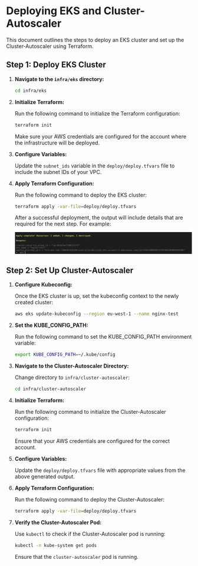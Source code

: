 # Deploying EKS and Cluster-Autoscaler

This document outlines the steps to deploy an EKS cluster and set up the Cluster-Autoscaler using Terraform.

## Step 1: Deploy EKS Cluster

1. **Navigate to the `infra/eks` directory:**

   ```bash
   cd infra/eks
   ```

2. **Initialize Terraform:**

   Run the following command to initialize the Terraform configuration:

   ```bash
   terraform init
   ```

   Make sure your AWS credentials are configured for the account where the infrastructure will be deployed.

3. **Configure Variables:**

   Update the `subnet_ids` variable in the `deploy/deploy.tfvars` file to include the subnet IDs of your VPC.

4. **Apply Terraform Configuration:**

   Run the following command to deploy the EKS cluster:

   ```bash
   terraform apply -var-file=deploy/deploy.tfvars
   ```

   After a successful deployment, the output will include details that are required for the next step. For example:
   
   ![Output](../images/output.png)

## Step 2: Set Up Cluster-Autoscaler

1. **Configure Kubeconfig:**

   Once the EKS cluster is up, set the kubeconfig context to the newly created cluster:

   ```bash
   aws eks update-kubeconfig --region eu-west-1 --name nginx-test
   ```

2. **Set the KUBE_CONFIG_PATH:**

   Run the following command to set the KUBE_CONFIG_PATH environment variable:

   ```bash
   export KUBE_CONFIG_PATH=~/.kube/config
   ```

3. **Navigate to the Cluster-Autoscaler Directory:**

   Change directory to `infra/cluster-autoscaler`:

   ```bash
   cd infra/cluster-autoscaler
   ```

4. **Initialize Terraform:**

   Run the following command to initialize the Cluster-Autoscaler configuration:

   ```bash
   terraform init
   ```

   Ensure that your AWS credentials are configured for the correct account.

5. **Configure Variables:**

   Update the `deploy/deploy.tfvars` file with appropriate values from the above generated output.

6. **Apply Terraform Configuration:**

   Run the following command to deploy the Cluster-Autoscaler:

   ```bash
   terraform apply -var-file=deploy/deploy.tfvars
   ```

7. **Verify the Cluster-Autoscaler Pod:**

   Use `kubectl` to check if the Cluster-Autoscaler pod is running:

   ```bash
   kubectl -n kube-system get pods
   ```

   Ensure that the `cluster-autoscaler` pod is running.